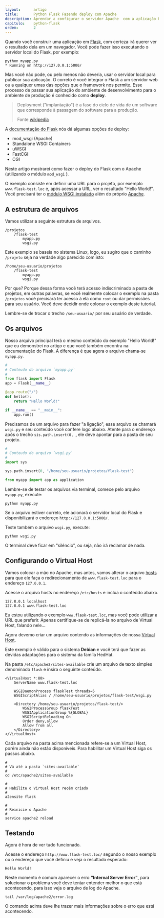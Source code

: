 ```yaml
---
layout:      artigo
title:       Python Flask Fazendo deploy com Apache
description: Aprendar a configurar o servidor Apache  com a aplicação Flask (Python)
capitulo:    python-flask
ordem:       2
---
```


Quando você construir uma aplicação em [Flask](/python/flask/), com certeza irá querer ver o resultado dela em um navegador.
Você pode fazer isso executando o servidor local do Flask, por exemplo:

    python myapp.py
    * Running on http://127.0.0.1:5000/

Mas você não pode, ou pelo menos não deveria, usar o servidor local para publicar sua aplicação. O correto é você integrar
o Flask a um servidor web ou a qualquer umas das opções que o framework nos permite. Esse processo de passar sua aplicação
do ambiente de desenvolvimento para o ambiente de produção é conhecido como __deploy__.

> Deployment ("implantação") é a fase do ciclo de vida de um software que corresponde à passagem do software para a produção.
>
> Fonte [wikipedia](http://pt.wikipedia.org/wiki/Implanta%C3%A7%C3%A3o_de_software)

A [documentação do Flask](http://flask.pocoo.org/docs/0.10/deploying/#deployment) nós dá algumas opções
de deploy:

- mod_wsgi (Apache)
- Standalone WSGI Containers
- uWSGI
- FastCGI
- CGI

Neste artigo mostrarei como fazer o deploy do Flask com o Apache (utilizando o módulo `mod_wsgi` ).

O exemplo consiste em definir uma URL para o projeto, por exemplo `www.flask-test.loc` e, após acessar a URL, ver o
resultado "Hello World!". Você precisará ter o [módulo WSGI instalado](/linux/instalando-apache-wsgi/) além do próprio
[Apache](/linux/instalando-apache-via-yum-apt-get/).


A estrutura de arquivos
---

Vamos utilizar a  seguinte estrutura de arquivos.

    /projetos
        /flask-test
            myapp.py
            wsgi.py

Este exemplo se baseia no sistema Linux, logo, eu sugiro que o caminho `/projeto` seja na verdade algo parecido com isto:

    /home/seu-usuario/projetos
        /flask-test
            myapp.py
            wsgi.py

Por que? Porque  dessa forma você terá acesso indiscriminado a pasta de projetos, em outras palavras, se você realmente
colocar o exemplo na pasta `/projetos` você precisará ter acesso à ela como `root` ou dar permissões para seu usuário.
Você deve decidir onde colocar o exemplo deste tutorial.

Lembre-se de trocar o trecho `/seu-usuario/` por seu usuário de verdade.


Os arquivos
---

Nosso arquivo principal terá o mesmo conteúdo do exemplo "Hello World!" que eu demonstrei no artigo []() e que você
também encontra na documentação do Flask. A diferença é que agora o arquivo chama-se `myapp.py`.

```python
#
# Conteudo do arquivo `myapp.py`
#
from flask import Flask
app = Flask(__name__)

@app.route("/")
def hello():
    return "Hello World!"

if __name__ == "__main__":
    app.run()
```

Precisamos de um arquivo para fazer "a ligação", esse arquivo se chamará `wsgi.py` e seu conteúdo você confere logo
abaixo. Atente para o endereço após o trecho `sis.path.insert(0, `, ele deve apontar para a pasta de seu projeto.

```python
#
# Conteudo do arquivo `wsgi.py`
#
import sys

sys.path.insert(0, "/home/seu-usuario/projetos/flask-test")

from myapp import app as application
```

Lembre-se de testar os arquivos via terminal, comece pelo arquivo `myapp.py`, execute:

    python myapp.py

Se o arquivo estiver correto, ele acionará o servidor local do Flask e disponibilizará o endereço `http://127.0.0.1:5000/`.

Teste também o arquivo `wsgi.py`, execute:

    python wsgi.py

O terminal deve ficar em "silêncio", ou seja, não irá reclamar de nada.



Configurando o Virtual Host
---

Vamos colocar a mão no Apache, mas antes, vamos alterar o arquivo [hosts](/misc/arquivo-hosts/) para que ele faça o
redirecionamento de `www.flask-test.loc` para o endereço `127.0.0.1`.

Acesse o arquivo hosts no endereço `/etc/hosts` e inclua o conteúdo abaixo.

    127.0.0.1 localhost
    127.0.0.1 www.flask-test.loc

Eu estou utilizando o exemplo `www.flask-test.loc`, mas você pode utilizar a URL que preferir. Apenas certifique-se de
replicá-la no arquivo de Virtual Host, falando nele...

Agora devemo criar um arquivo contendo as informações de nossa [Virtual Host](/misc/apache-virtual-host/).

Este exemplo é válido para o sistema __Debian__ e você terá que fazer as devidas adaptações para o sistema da famíla HedHat.

Na pasta `/etc/apache2/sites-available` crie um arquivo de texto simples denominado `flask` e insira o seguinte conteúdo.

```linux-config
<VirtualHost *:80>
    ServerName www.flask-test.loc

    WSGIDaemonProcess flaskTest threads=5
    WSGIScriptAlias / /home/seu-usuario/projetos/flask-test/wsgi.py

    <Directory /home/seu-usuario/projetos/flask-test/>
        WSGIProcessGroup flaskTest
        WSGIApplicationGroup %{GLOBAL}
        WSGIScriptReloading On
        Order deny,allow
        Allow from all
    </Directory>
</VirtualHost>
```

Cada arquivo na pasta acima mencionada refere-se a um Virtual Host, porém ainda não estão disponíveis. Para habilitar um
Virtual Host siga os passos abaixo.

```linux-config
#
# Vá até a pasta `sites-available`
#
cd /etc/apache2/sites-available

#
# Habilite o Virtual Host recém criado
#
a2ensite flask

#
# Reinicie o Apache
#
service apache2 reload
```


Testando
---

Agora é hora de ver tudo funcionado.

Acesse o endereço `http://www.flask-test.loc/` segundo o nosso exemplo ou o endereço que você definiu e veja o
resultado esperado:

    Hello World!

Neste momento é comum aparecer o erro __"Internal Server Error"__, para solucionar o problema você deve tentar entender
melhor o que está acontecendo, para isso veja o arquivo de log do Apache.


    tail /var/log/apache2/error.log

O comando acima deve lhe trazer mais informações sobre o erro que está acontecendo.



